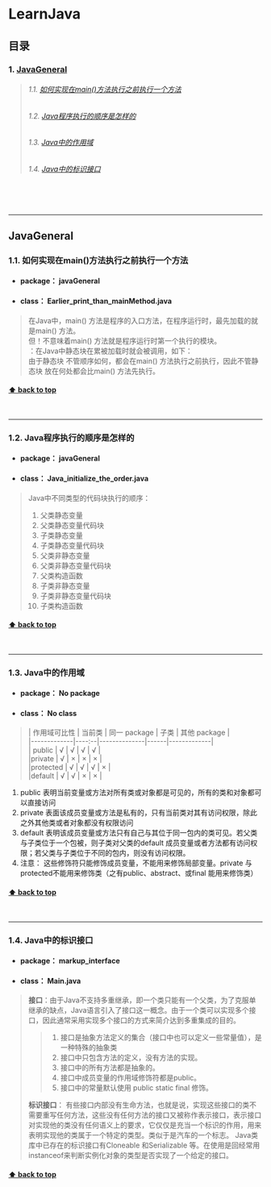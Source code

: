 # LearnJava <a id="LearnJava"></a>
## 目录
### 1. [JavaGeneral](#1)
  >###### 1.1. [如何实现在main()方法执行之前执行一个方法](#1.1)
  >###### 1.2. [Java程序执行的顺序是怎样的](#1.2)
  >###### 1.3. [Java中的作用域](#1.3)
  >###### 1.4. [Java中的标识接口](#1.4)

<br>
<br>

---
<a id="1"></a>
## JavaGeneral <br>
<a id="1.1"></a>
### 1.1. 如何实现在main()方法执行之前执行一个方法 <br>
* #### **package：** javaGeneral</span><br>
* #### **class：** Earlier_print_than_mainMethod.java
> 在Java中，main() 方法是程序的入口方法，在程序运行时，最先加载的就是main() 方法。<br>
> 但！不意味着main() 方法就是程序运行时第一个执行的模块。<br>
> ：在Java中静态块在累被加载时就会被调用，如下：<br>
> 由于静态块 不管顺序如何，都会在main() 方法执行之前执行，因此不管静态块 放在何处都会比main() 方法先执行。

#### [⬆ back to top](#LearnJava)

<br>

---

<a id="1.2"></a>
### 1.2. Java程序执行的顺序是怎样的 <br>
* #### **package：** javaGeneral</span><br>
* #### **class：** Java_initialize_the_order.java
> Java中不同类型的代码块执行的顺序：<br>
> 1. 父类静态变量<br>
> 2. 父类静态变量代码块<br>
> 3. 子类静态变量<br>
> 4. 子类静态变量代码块<br>
> 5. 父类非静态变量<br>
> 6. 父类非静态变量代码块<br>
> 7. 父类构造函数<br>
> 8. 子类非静态变量<br>
> 9. 子类非静态变量代码块<br>
> 10. 子类构造函数 <br>

#### [⬆ back to top](#LearnJava)

<br>

---

<a id="1.3"></a>
### 1.3. Java中的作用域 <br>
* #### **package：** No package</span><br>
* #### **class：** No class
> | 作用域可比性 | 当前类 | 同一 package | 子类 | 其他 package |<br>
  |-------------|----:--|--------------|------|-------------|<br>
  | public | √ | √ | √ | √ |<br>
  |private | √ | × | × | × |<br>
  |protected | √ | √ | √ | × |<br>
  |default | √ | √ | × | × |<br>
  1. public 表明当前变量或方法对所有类或对象都是可见的，所有的类和对象都可以直接访问
  2. private 表面该成员变量或方法是私有的，只有当前类对其有访问权限，除此之外其他类或者对象都没有权限访问
  3. default 表明该成员变量或方法只有自己与其位于同一包内的类可见。若父类与子类位于一个包被，则子类对父类的default 成员变量或者方法都有访问权限；若父类与子类位于不同的包内，则没有访问权限。
  4. 注意： 这些修饰符只能修饰成员变量，不能用来修饰局部变量。private 与 protected不能用来修饰类（之有public、abstract、或final 能用来修饰类）


#### [⬆ back to top](#LearnJava)

<br>

---

<a id="1.4"></a>
### 1.4. Java中的标识接口 <br>
* #### **package：** markup_interface</span><br>
* #### **class：** Main.java
> **接口**：由于Java不支持多重继承，即一个类只能有一个父类，为了克服单继承的缺点，Java语言引入了接口这一概念。由于一个类可以实现多个接口，因此通常采用实现多个接口的方式来简介达到多重集成的目的。
> > 1. 接口是抽象方法定义的集合（接口中也可以定义一些常量值），是一种特殊的抽象类
> > 2. 接口中只包含方法的定义，没有方法的实现。
> > 3. 接口中的所有方法都是抽象的。
> > 4. 接口中成员变量的作用域修饰符都是public。
> > 5. 接口中的常量默认使用 public static final 修饰。
>
> **标识接口**： 有些接口内部没有生命方法，也就是说，实现这些接口的类不需要重写任何方法，这些没有任何方法的接口又被称作表示接口，表示接口对实现他的类没有任何语义上的要求，它仅仅是充当一个标识的作用，用来表明实现他的类属于一个特定的类型。类似于是汽车的一个标志。
> Java类库中已存在的标识接口有Cloneable 和Serializable 等。在使用是回经常用instanceof来判断实例化对象的类型是否实现了一个给定的接口。

#### [⬆ back to top](#LearnJava)

<br>
